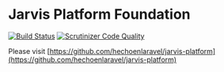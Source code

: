 Jarvis Platform Foundation
=================

[![Build Status](https://travis-ci.org/hechoenlaravel/jarvis-foundation.svg)](https://travis-ci.org/hechoenlaravel/jarvis-foundation)
[![Scrutinizer Code Quality](https://scrutinizer-ci.com/g/hechoenlaravel/jarvis-foundation/badges/quality-score.png?b=master)](https://scrutinizer-ci.com/g/hechoenlaravel/jarvis-foundation/?branch=master)

Please visit [https://github.com/hechoenlaravel/jarvis-platform](https://github.com/hechoenlaravel/jarvis-platform)
